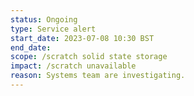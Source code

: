```yaml
---
status: Ongoing
type: Service alert
start_date: 2023-07-08 10:30 BST
end_date: 
scope: /scratch solid state storage
impact: /scratch unavailable
reason: Systems team are investigating. 
---
```

